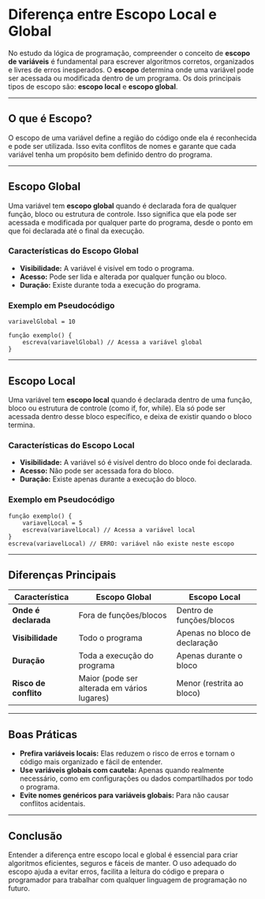 # Diferença entre Escopo Local e Global

No estudo da lógica de programação, compreender o conceito de **escopo de variáveis** é fundamental para escrever algoritmos corretos, organizados e livres de erros inesperados. O **escopo** determina onde uma variável pode ser acessada ou modificada dentro de um programa. Os dois principais tipos de escopo são: **escopo local** e **escopo global**.

---

## O que é Escopo?

O escopo de uma variável define a região do código onde ela é reconhecida e pode ser utilizada. Isso evita conflitos de nomes e garante que cada variável tenha um propósito bem definido dentro do programa.

---

## Escopo Global

Uma variável tem **escopo global** quando é declarada fora de qualquer função, bloco ou estrutura de controle. Isso significa que ela pode ser acessada e modificada por qualquer parte do programa, desde o ponto em que foi declarada até o final da execução.

### Características do Escopo Global

- **Visibilidade:** A variável é visível em todo o programa.
- **Acesso:** Pode ser lida e alterada por qualquer função ou bloco.
- **Duração:** Existe durante toda a execução do programa.

### Exemplo em Pseudocódigo

```pseudocode
variavelGlobal = 10

função exemplo() {
    escreva(variavelGlobal) // Acessa a variável global
}
```

---

## Escopo Local

Uma variável tem **escopo local** quando é declarada dentro de uma função, bloco ou estrutura de controle (como if, for, while). Ela só pode ser acessada dentro desse bloco específico, e deixa de existir quando o bloco termina.

### Características do Escopo Local

- **Visibilidade:** A variável só é visível dentro do bloco onde foi declarada.
- **Acesso:** Não pode ser acessada fora do bloco.
- **Duração:** Existe apenas durante a execução do bloco.

### Exemplo em Pseudocódigo

```pseudocode
função exemplo() {
    variavelLocal = 5
    escreva(variavelLocal) // Acessa a variável local
}
escreva(variavelLocal) // ERRO: variável não existe neste escopo
```

---

## Diferenças Principais

| Característica      | Escopo Global                  | Escopo Local                  |
|---------------------|-------------------------------|-------------------------------|
| **Onde é declarada**| Fora de funções/blocos         | Dentro de funções/blocos      |
| **Visibilidade**    | Todo o programa                | Apenas no bloco de declaração |
| **Duração**         | Toda a execução do programa    | Apenas durante o bloco        |
| **Risco de conflito**| Maior (pode ser alterada em vários lugares) | Menor (restrita ao bloco)    |

---

## Boas Práticas

- **Prefira variáveis locais:** Elas reduzem o risco de erros e tornam o código mais organizado e fácil de entender.
- **Use variáveis globais com cautela:** Apenas quando realmente necessário, como em configurações ou dados compartilhados por todo o programa.
- **Evite nomes genéricos para variáveis globais:** Para não causar conflitos acidentais.

---

## Conclusão

Entender a diferença entre escopo local e global é essencial para criar algoritmos eficientes, seguros e fáceis de manter. O uso adequado do escopo ajuda a evitar erros, facilita a leitura do código e prepara o programador para trabalhar com qualquer linguagem de programação no futuro.